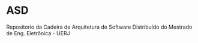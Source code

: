 # ASD
Repositorio da Cadeira de Arquitetura de Software Distribuído do Mestrado de Eng. Eletrônica - UERJ
